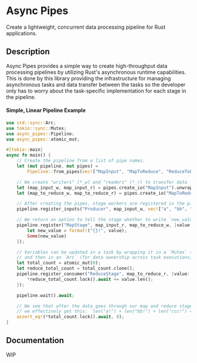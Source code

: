 # Async Pipes

Create a lightweight, concurrent data processing pipeline for Rust applications.

## Description

Async Pipes provides a simple way to create high-throughput data processing pipelines by utilizing Rust's
asynchronous runtime capabilities. This is done by this library providing the infrastructure for managing
asynchronous tasks and data transfer between the tasks so the developer only has to worry about the task-specific
implementation for each stage in the pipeline.

#### Simple, Linear Pipeline Example

```rust
use std::sync::Arc;
use tokio::sync::Mutex;
use async_pipes::Pipeline;
use async_pipes::atomic_mut;

#[tokio::main]
async fn main() {
    // Create the pipeline from a list of pipe names.
    let (mut pipeline, mut pipes) =
        Pipeline::from_pipes(vec!["MapInput", "MapToReduce", "ReduceToLog"]);

    // We create "writers" (*_w) and "readers" (*_r) to transfer data
    let (map_input_w, map_input_r) = pipes.create_io("MapInput").unwrap();
    let (map_to_reduce_w, map_to_reduce_r) = pipes.create_io("MapToReduce").unwrap();

    // After creating the pipes, stage workers are registered in the pipeline.
    pipeline.register_inputs("Producer", map_input_w, vec!["a", "bb", "ccc"]);

    // We return an option to tell the stage whether to write `new_value` to the pipe or ignore it.
    pipeline.register("MapStage", map_input_r, map_to_reduce_w, |value: &'static str| async move {
        let new_value = format!("{}!", value);
        Some(new_value)
    });

    // Variables can be updated in a task by wrapping it in a `Mutex` (to make it mutable)
    // and then in an `Arc` (for data ownership across task executions).
    let total_count = atomic_mut(0);
    let reduce_total_count = total_count.clone();
    pipeline.register_consumer("ReduceStage", map_to_reduce_r, |value: String| async move {
        *reduce_total_count.lock().await += value.len();
    });

    pipeline.wait().await;

    // We see that after the data goes through our map and reduce stages,
    // we effectively get this: `len("a!") + len("bb!") + len("ccc!") = 9`
    assert_eq!(*total_count.lock().await, 9);
}
```

## Documentation

WIP
